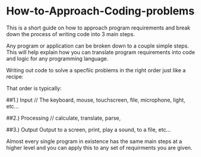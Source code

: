 # How-to-Approach-Coding-problems
This is a short guide on how to approach program requirements and break down the process of writing code into 3 main steps.

Any program or application can be broken down to a couple simple steps. This will help explain how you can translate program requirements into code and logic for any programming language.

Writing out code to solve a specfiic problems in the right order just like a recipe:

That order is typically:

##1.) Input
// The keyboard, mouse, touchscreen, file, microphone, light, etc...

##2.) Processing
// calculate, translate, parse,

##3.) Output
Output to a screen, print, play a sound, to a file, etc...


Almost every single program in existence has the same main steps at a higher level and you can apply this to any set of requirments you are given.
